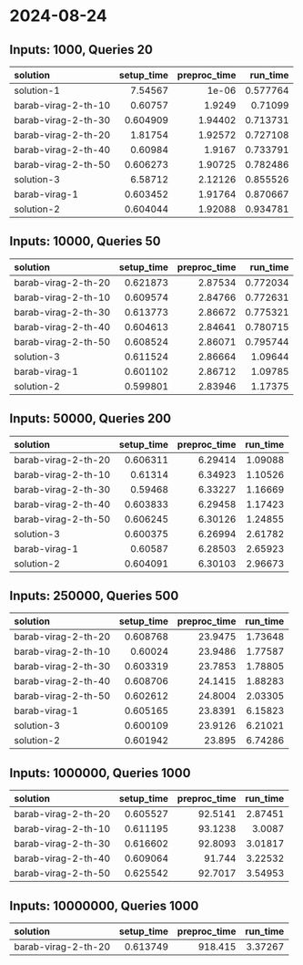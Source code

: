 # 2024-08-24

## Inputs: 1000, Queries 20

| solution            |   setup_time |   preproc_time |   run_time |
|:--------------------|-------------:|---------------:|-----------:|
| solution-1          |     7.54567  |        1e-06   |   0.577764 |
| barab-virag-2-th-10 |     0.60757  |        1.9249  |   0.71099  |
| barab-virag-2-th-30 |     0.604909 |        1.94402 |   0.713731 |
| barab-virag-2-th-20 |     1.81754  |        1.92572 |   0.727108 |
| barab-virag-2-th-40 |     0.60984  |        1.9167  |   0.733791 |
| barab-virag-2-th-50 |     0.606273 |        1.90725 |   0.782486 |
| solution-3          |     6.58712  |        2.12126 |   0.855526 |
| barab-virag-1       |     0.603452 |        1.91764 |   0.870667 |
| solution-2          |     0.604044 |        1.92088 |   0.934781 |

## Inputs: 10000, Queries 50

| solution            |   setup_time |   preproc_time |   run_time |
|:--------------------|-------------:|---------------:|-----------:|
| barab-virag-2-th-20 |     0.621873 |        2.87534 |   0.772034 |
| barab-virag-2-th-10 |     0.609574 |        2.84766 |   0.772631 |
| barab-virag-2-th-30 |     0.613773 |        2.86672 |   0.775321 |
| barab-virag-2-th-40 |     0.604613 |        2.84641 |   0.780715 |
| barab-virag-2-th-50 |     0.608524 |        2.86071 |   0.795744 |
| solution-3          |     0.611524 |        2.86664 |   1.09644  |
| barab-virag-1       |     0.601102 |        2.86712 |   1.09785  |
| solution-2          |     0.599801 |        2.83946 |   1.17375  |

## Inputs: 50000, Queries 200

| solution            |   setup_time |   preproc_time |   run_time |
|:--------------------|-------------:|---------------:|-----------:|
| barab-virag-2-th-20 |     0.606311 |        6.29414 |    1.09088 |
| barab-virag-2-th-10 |     0.61314  |        6.34923 |    1.10526 |
| barab-virag-2-th-30 |     0.59468  |        6.33227 |    1.16669 |
| barab-virag-2-th-40 |     0.603833 |        6.29458 |    1.17423 |
| barab-virag-2-th-50 |     0.606245 |        6.30126 |    1.24855 |
| solution-3          |     0.600375 |        6.26994 |    2.61782 |
| barab-virag-1       |     0.60587  |        6.28503 |    2.65923 |
| solution-2          |     0.604091 |        6.30103 |    2.96673 |

## Inputs: 250000, Queries 500

| solution            |   setup_time |   preproc_time |   run_time |
|:--------------------|-------------:|---------------:|-----------:|
| barab-virag-2-th-20 |     0.608768 |        23.9475 |    1.73648 |
| barab-virag-2-th-10 |     0.60024  |        23.9486 |    1.77587 |
| barab-virag-2-th-30 |     0.603319 |        23.7853 |    1.78805 |
| barab-virag-2-th-40 |     0.608706 |        24.1415 |    1.88283 |
| barab-virag-2-th-50 |     0.602612 |        24.8004 |    2.03305 |
| barab-virag-1       |     0.605165 |        23.8391 |    6.15823 |
| solution-3          |     0.600109 |        23.9126 |    6.21021 |
| solution-2          |     0.601942 |        23.895  |    6.74286 |

## Inputs: 1000000, Queries 1000

| solution            |   setup_time |   preproc_time |   run_time |
|:--------------------|-------------:|---------------:|-----------:|
| barab-virag-2-th-20 |     0.605527 |        92.5141 |    2.87451 |
| barab-virag-2-th-10 |     0.611195 |        93.1238 |    3.0087  |
| barab-virag-2-th-30 |     0.616602 |        92.8093 |    3.01817 |
| barab-virag-2-th-40 |     0.609064 |        91.744  |    3.22532 |
| barab-virag-2-th-50 |     0.625542 |        92.7017 |    3.54953 |

## Inputs: 10000000, Queries 1000

| solution            |   setup_time |   preproc_time |   run_time |
|:--------------------|-------------:|---------------:|-----------:|
| barab-virag-2-th-20 |     0.613749 |        918.415 |    3.37267 |